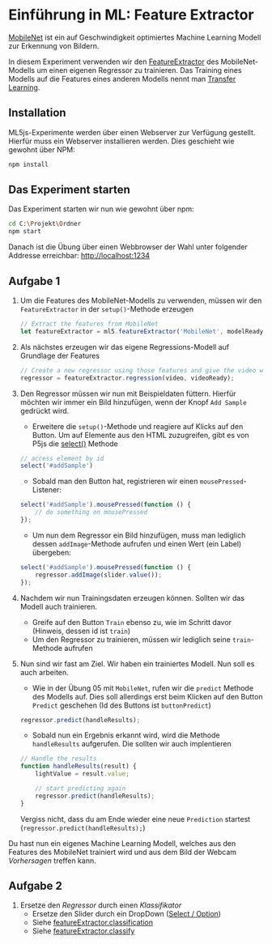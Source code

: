 # Einführung in ML: Feature Extractor

[MobileNet](https://github.com/tensorflow/tfjs-models/tree/master/mobilenet) ist
ein auf Geschwindigkeit optimiertes Machine Learning Modell zur Erkennung von Bildern.

In diesem Experiment verwenden wir den [FeatureExtractor](https://learn.ml5js.org/docs/#/reference/feature-extractor) des MobileNet-Modells um einen eigenen Regressor zu trainieren. Das Training eines Modells auf die Features eines anderen Modells nennt man [Transfer Learning](https://en.wikipedia.org/wiki/Transfer_learning).

## Installation

ML5js-Experimente werden über einen Webserver zur Verfügung gestellt.
Hierfür muss ein Webserver installieren werden. Dies geschieht wie gewohnt über NPM:

```bash
npm install
```

## Das Experiment starten

Das Experiment starten wir nun wie gewohnt über npm:

```bash
cd C:\Projekt\Ordner
npm start
```

Danach ist die Übung über einen Webbrowser der Wahl unter folgender Addresse erreichbar:
[http://localhost:1234](http://localhost:1234)

## Aufgabe 1

1. Um die Features des MobileNet-Modells zu verwenden, müssen wir den `FeatureExtractor` in der `setup()`-Methode erzeugen

    ```javascript
    // Extract the features from MobileNet
    let featureExtractor = ml5.featureExtractor('MobileNet', modelReady);
    ````

2. Als nächstes erzeugen wir das eigene Regressions-Modell auf Grundlage der Features

    ```javascript
    // Create a new regressor using those features and give the video we want to use
    regressor = featureExtractor.regression(video, videoReady);
    ```

3. Den Regressor müssen wir nun mit Beispieldaten füttern. Hierfür möchten wir immer ein Bild hinzufügen, wenn der Knopf `Add Sample` gedrückt wird.

    * Erweitere die `setup()`-Methode und reagiere auf Klicks auf den Button. Um auf Elemente aus den HTML zuzugreifen, gibt es von P5js die [select()](https://p5js.org/reference/#/p5/select) Methode

    ```javascript
    // access element by id
    select('#addSample')
    ```

    * Sobald man den Button hat, registrieren wir einen `mousePressed`-Listener:

    ```javascript
    select('#addSample').mousePressed(function () {
        // do something on mousePressed
    });
    ```

    * Um nun dem Regressor ein Bild hinzufügen, muss man lediglich dessen `addImage`-Methode aufrufen und einen Wert (ein Label) übergeben:

    ```javascript
    select('#addSample').mousePressed(function () {
        regressor.addImage(slider.value());
    });
    ```

4. Nachdem wir nun Trainingsdaten erzeugen können. Sollten wir das Modell auch trainieren.

    * Greife auf den Button `Train` ebenso zu, wie im Schritt davor (Hinweis, dessen id ist `train`)
    * Um den Regressor zu trainieren, müssen wir lediglich seine `train`-Methode aufrufen

5. Nun sind wir fast am Ziel. Wir haben ein trainiertes Modell. Nun soll es auch arbeiten.

    * Wie in der Übung 05 mit `MobileNet`, rufen wir die `predict` Methode des Modells auf. Dies soll allerdings erst beim Klicken auf den Button `Predict` geschehen (Id des Buttons ist `buttonPredict`)

    ```javascript
    regressor.predict(handleResults);
    ```

    * Sobald nun ein Ergebnis erkannt wird, wird die Methode `handleResults` aufgerufen. Die sollten wir auch implentieren

    ```javascript
    // Handle the results
    function handleResults(result) {
        lightValue = result.value;

        // start predicting again
        regressor.predict(handleResults);
    }
    ```

    Vergiss nicht, dass du am Ende wieder eine neue `Prediction` startest (`regressor.predict(handleResults);`)

Du hast nun ein eigenes Machine Learning Modell, welches aus den Features des MobileNet trainiert wird und aus dem Bild der Webcam *Vorhersagen* treffen kann.

## Aufgabe 2

1. Ersetze den *Regressor* durch einen *Klassifikator*
    * Ersetze den Slider durch ein DropDown ([Select / Option](https://developer.mozilla.org/en-US/docs/Web/HTML/Element/select))
    * Siehe [featureExtractor.classification](https://learn.ml5js.org/docs/#/reference/feature-extractor?id=classificationvideo-callback)
    * Siehe [featureExtractor.classify](https://learn.ml5js.org/docs/#/reference/feature-extractor?id=classify)
